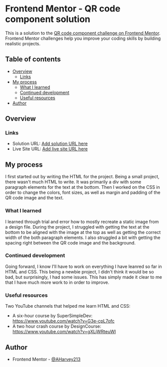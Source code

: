 
# Frontend Mentor - QR code component solution

This is a solution to the [QR code component challenge on Frontend Mentor](https://www.frontendmentor.io/challenges/qr-code-component-iux_sIO_H). Frontend Mentor challenges help you improve your coding skills by building realistic projects. 

## Table of contents

- [Overview](#overview)
  - [Links](#links)
- [My process](#my-process)
  - [What I learned](#what-i-learned)
  - [Continued development](#continued-development)
  - [Useful resources](#useful-resources)
- [Author](#author)


## Overview

### Links

- Solution URL: [Add solution URL here](https://your-solution-url.com)
- Live Site URL: [Add live site URL here](https://your-live-site-url.com)

## My process

I first started out by writing the HTML for the project. Being a small project, there wasn't much HTML to write. It was primarily a div with some paragraph elements for the text at the bottom. Then I worked on the CSS in order to change the colors, font sizes, as well as margin and padding of the QR code image and the text.

### What I learned

I learned through trial and error how to mostly recreate a static image from a design file. During the project, I struggled with getting the text at the bottom to be aligned with the image at the top as well as getting the correct width of the both paragraph elements. I also struggled a bit with getting the spacing right between the QR code image and the background.

### Continued development

Going forward, I know I'll have to work on everything I have leanred so far in HTML and CSS. This being a newbie project, I didn't think it would be so bad, but surprisingly, I had some issues. This has simply made it clear to me that I have much more work to in order to improve.

### Useful resources

Two YouTube channels that helped me learn HTML and CSS:
- A six-hour course by SuperSimpleDev: https://www.youtube.com/watch?v=G3e-cpL7ofc
- A two hour crash course by DesignCourse: https://www.youtube.com/watch?v=gXLjWRteuWI

## Author

- Frontend Mentor - [@AHarvey213](https://www.frontendmentor.io/profile/AHarvey213)
